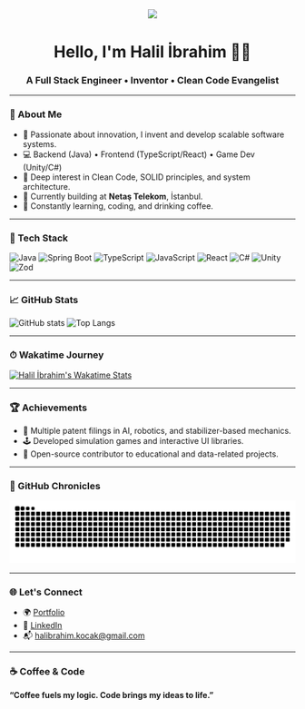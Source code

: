 <!-- PROFESYONEL GITHUB README -->

<div align="center">
  <img src="https://media.giphy.com/media/hvRJCLFzcasrR4ia7z/giphy.gif" width="60px"/>
  <h1>Hello, I'm Halil İbrahim 👨‍💻</h1>
  <h3>A Full Stack Engineer • Inventor • Clean Code Evangelist</h3>
</div>

---

### 🧠 About Me
- 🧪 Passionate about innovation, I invent and develop scalable software systems.
- 💻 Backend (Java) • Frontend (TypeScript/React) • Game Dev (Unity/C#)
- 🧠 Deep interest in Clean Code, SOLID principles, and system architecture.
- 🚀 Currently building at **Netaş Telekom**, İstanbul.
- 📌 Constantly learning, coding, and drinking coffee.

---

### 🧰 Tech Stack
![Java](https://img.shields.io/badge/Java-ED8B00?style=for-the-badge&logo=java&logoColor=white)
![Spring Boot](https://img.shields.io/badge/Spring_Boot-6DB33F?style=for-the-badge&logo=spring-boot&logoColor=white)
![TypeScript](https://img.shields.io/badge/TypeScript-007ACC?style=for-the-badge&logo=typescript)
![JavaScript](https://img.shields.io/badge/JavaScript-F7DF1E?style=for-the-badge&logo=javascript&logoColor=black)
![React](https://img.shields.io/badge/React-20232A?style=for-the-badge&logo=react)
![C#](https://img.shields.io/badge/C%23-239120?style=for-the-badge&logo=c-sharp&logoColor=white)
![Unity](https://img.shields.io/badge/Unity-100000?style=for-the-badge&logo=unity&logoColor=white)
![Zod](https://img.shields.io/badge/Zod-3E54AC?style=for-the-badge&logo=zod&logoColor=white)

---

### 📈 GitHub Stats
![GitHub stats](https://github-readme-stats.vercel.app/api?username=hllbr&theme=radical&show_icons=true)
![Top Langs](https://github-readme-stats.vercel.app/api/top-langs/?username=hllbr&layout=compact&theme=radical)

---

### ⏱ Wakatime Journey
<a href="https://wakatime.com/@HLLBR">
  <img src="https://wakatime.com/share/@HLLBR/514bd7c0-f97d-46c6-9fda-aa36a18a9f3e.png" alt="Halil İbrahim's Wakatime Stats">
</a>

---

### 🏆 Achievements
- 🧠 Multiple patent filings in AI, robotics, and stabilizer-based mechanics.
- 🕹️ Developed simulation games and interactive UI libraries.
- 👥 Open-source contributor to educational and data-related projects.

---

### 🧩 GitHub Chronicles
![snake gif](https://raw.githubusercontent.com/Platane/snk/output/github-contribution-grid-snake.svg)

---

### 🌐 Let's Connect
- 🌍 [Portfolio](https://halilibrahimkocak.com)
- 💼 [LinkedIn](https://www.linkedin.com/in/hllbr/)
- 📬 halibrahim.kocak@gmail.com

---

### ☕ Coffee & Code
**“Coffee fuels my logic. Code brings my ideas to life.”**

